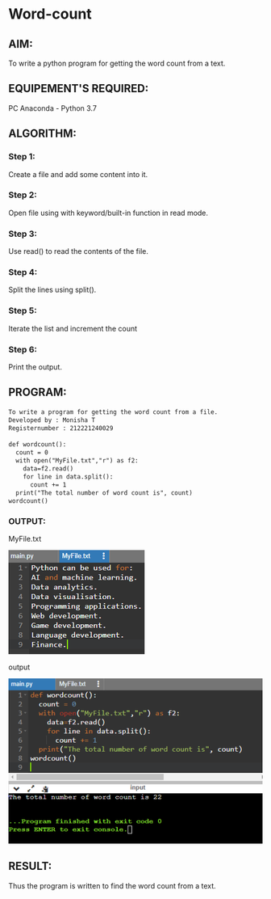 # Word-count
## AIM:
To write a python program for getting the word count from a text.
## EQUIPEMENT'S REQUIRED: 
PC
Anaconda - Python 3.7
## ALGORITHM: 

### Step 1:
Create a file and add some content into it.

### Step 2: 
Open file using with keyword/built-in function in read mode.

### Step 3: 
Use read() to read the contents of the file.

### Step 4:  
Split the lines using split().

### Step 5: 
Iterate the list and increment the count

### Step 6:
Print the output. 

## PROGRAM:
```
To write a program for getting the word count from a file.
Developed by : Monisha T
Registernumber : 212221240029

def wordcount():
  count = 0
  with open("MyFile.txt","r") as f2:
    data=f2.read()
    for line in data.split():
      count += 1
  print("The total number of word count is", count)
wordcount()
```

### OUTPUT:
MyFile.txt

![output](./output1.png)

output

![output](./output2.png)



## RESULT:
Thus the program is written to find the word count from a text.

